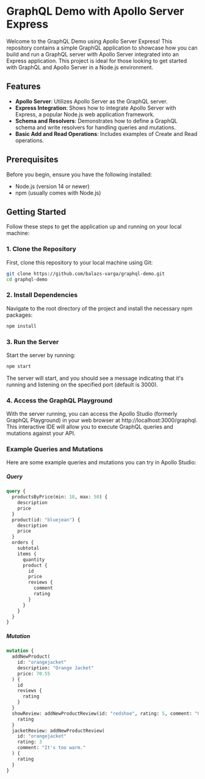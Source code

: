 # GraphQL Demo with Apollo Server Express

Welcome to the GraphQL Demo using Apollo Server Express! This repository contains a simple GraphQL application to showcase how you can build and run a GraphQL server with Apollo Server integrated into an Express application. This project is ideal for those looking to get started with GraphQL and Apollo Server in a Node.js environment.

## Features

- **Apollo Server**: Utilizes Apollo Server as the GraphQL server.
- **Express Integration**: Shows how to integrate Apollo Server with Express, a popular Node.js web application framework.
- **Schema and Resolvers**: Demonstrates how to define a GraphQL schema and write resolvers for handling queries and mutations.
- **Basic Add and Read Operations**: Includes examples of Create and Read operations.

## Prerequisites

Before you begin, ensure you have the following installed:

- Node.js (version 14 or newer)
- npm (usually comes with Node.js)

## Getting Started

Follow these steps to get the application up and running on your local machine:

### 1. Clone the Repository

First, clone this repository to your local machine using Git:

```sh
git clone https://github.com/balazs-varga/graphql-demo.git
cd graphql-demo
```

### 2. Install Dependencies

Navigate to the root directory of the project and install the necessary npm packages:

```sh
npm install
```

### 3. Run the Server

Start the server by running:

```sh
npm start
```

The server will start, and you should see a message indicating that it's running and listening on the specified port (default is 3000).

### 4. Access the GraphQL Playground

With the server running, you can access the Apollo Studio (formerly GraphQL Playground) in your web browser at http://localhost:3000/graphql. This interactive IDE will allow you to execute GraphQL queries and mutations against your API.

### Example Queries and Mutations

Here are some example queries and mutations you can try in Apollo Studio:

##### Query

```graphql
query {
  productsByPrice(min: 10, max: 50) {
    description
    price
  }
  product(id: "bluejean") {
    description
    price
  }
  orders {
    subtotal
    items {
      quantity
      product {
        id
        price
        reviews {
          comment
          rating
        }
      }
    }
  }
}
```

##### Mutation

```graphql
mutation {
  addNewProduct(
    id: "orangejacket"
    description: "Orange Jacket"
    price: 70.55
  ) {
    id
    reviews {
      rating
    }
  }
  showReview: addNewProductReview(id: "redshoe", rating: 5, comment: "Great!") {
    rating
  }
  jacketReview: addNewProductReview(
    id: "orangejacket"
    rating: 3
    comment: "It's too warm."
  ) {
    rating
  }
}
```
